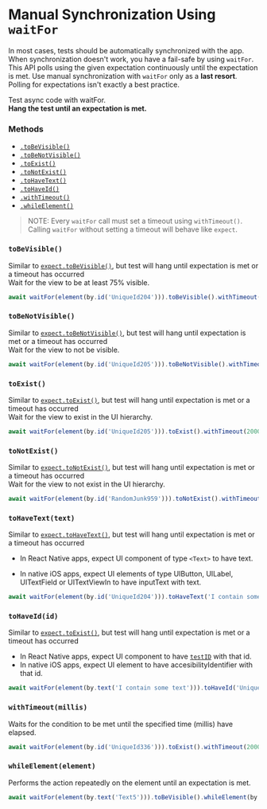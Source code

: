 # Manual Synchronization Using `waitFor`

In most cases, tests should be automatically synchronized with the app. When synchronization doesn't work, you have a fail-safe by using `waitFor`. This API polls using the given expectation continuously until the expectation is met. Use manual synchronization with `waitFor` only as a **last resort**. Polling for expectations isn't exactly a best practice.

Test async code with waitFor.<br>
**Hang the test until an expectation is met.**

### Methods

- [`.toBeVisible()`](#tobevisible)
- [`.toBeNotVisible()`](#tobenotvisible)
- [`.toExist()`](#toexist)
- [`.toNotExist()`](#tonotexist)
- [`.toHaveText()`](#tohavetexttext)
- [`.toHaveId()`](#tohaveidid)
- [`.withTimeout()`](#withtimeoutmillis)
- [`.whileElement()`](#whileelement)

>NOTE: Every `waitFor` call must set a timeout using `withTimeout()`. Calling `waitFor` without setting a timeout will behave like `expect`.

### `toBeVisible()`
Similar to [`expect.toBeVisible()`](APIRef.Expect.md#tobevisible), but test will hang until expectation is met or a timeout has occurred<br>
Wait for the view to be at least 75% visible.

```js
await waitFor(element(by.id('UniqueId204'))).toBeVisible().withTimeout(2000);
```

### `toBeNotVisible()`
Similar to [`expect.toBeNotVisible()`](APIRef.Expect.md#tobenotvisible), but test will hang until expectation is met or a timeout has occurred<br>
Wait for the view to not be visible.

```js
await waitFor(element(by.id('UniqueId205'))).toBeNotVisible().withTimeout(2000);
```

### `toExist()`
Similar to [`expect.toExist()`](APIRef.Expect.md#toexist), but test will hang until expectation is met or a timeout has occurred<br>
Wait for the view to exist in the UI hierarchy.

```js
await waitFor(element(by.id('UniqueId205'))).toExist().withTimeout(2000);
```

### `toNotExist()`
Similar to [`expect.toNotExist()`](APIRef.Expect.md#tonotexist), but test will hang until expectation is met or a timeout has occurred<br>
Wait for the view to not exist in the UI hierarchy.

```js
await waitFor(element(by.id('RandomJunk959'))).toNotExist().withTimeout(2000);
```

### `toHaveText(text)`
Similar to [`expect.toHaveText()`](APIRef.Expect.md#tohavetexttext), but test will hang until expectation is met or a timeout has occurred<br> 
- In React Native apps, expect UI component of type `<Text>` to have text.

- In native iOS apps, expect UI elements of type UIButton, UILabel, UITextField or UITextViewIn to have inputText with text.

```js
await waitFor(element(by.id('UniqueId204'))).toHaveText('I contain some text').withTimeout(2000);
```

### `toHaveId(id)`
Similar to [`expect.toExist()`](APIRef.Expect.md#toexist), but test will hang until expectation is met or a timeout has occurred<br>

- In React Native apps, expect UI component to have [`testID`](https://facebook.github.io/react-native/docs/view.html#testid) with that id.
- In native iOS apps, expect UI element to have accesibilityIdentifier with that id.

```js
await waitFor(element(by.text('I contain some text'))).toHaveId('UniqueId204').withTimeout(2000);
```


### `withTimeout(millis)`
Waits for the condition to be met until the specified time (millis) have elapsed.

```js
await waitFor(element(by.id('UniqueId336'))).toExist().withTimeout(2000);
```


### `whileElement(element)`
Performs the action repeatedly on the element until an expectation is met.
 
```js
await waitFor(element(by.text('Text5'))).toBeVisible().whileElement(by.id('ScrollView630')).scroll(50, 'down');
```
